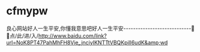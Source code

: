# cfmypw
良心网站好人一生平安,你懂我意思吧好人一生平安----------------------------🎀🎀点/此/进/入/http://www.baidu.com/link?url=NoK8PT47PahMhFH8Vie_jnciyIKNTTtVBQKpill6udK&amp;wd
